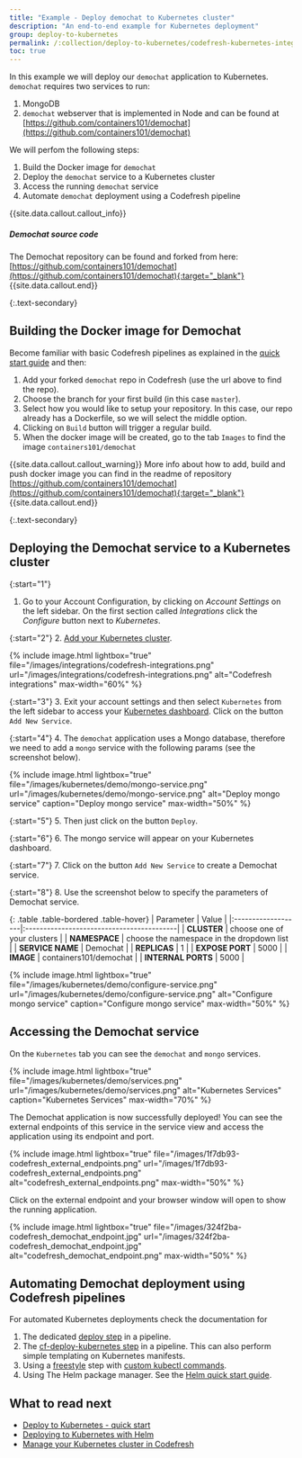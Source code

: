 ```yaml
---
title: "Example - Deploy demochat to Kubernetes cluster"
description: "An end-to-end example for Kubernetes deployment"
group: deploy-to-kubernetes
permalink: /:collection/deploy-to-kubernetes/codefresh-kubernetes-integration-demochat-example/
toc: true
---
```

In this example we will deploy our `demochat` application to Kubernetes. `demochat` requires two services to run:

1. MongoDB
1. `demochat` webserver that is implemented in Node and can be found at [https://github.com/containers101/demochat](https://github.com/containers101/demochat)

We will perfom the following steps:

1. Build the Docker image for `demochat`
1. Deploy the `demochat` service to a Kubernetes cluster
1. Access the running `demochat` service
1. Automate `demochat` deployment using a Codefresh pipeline

{{site.data.callout.callout_info}}
##### Demochat source code

The Demochat repository can be found and forked from here: <br>
[https://github.com/containers101/demochat](https://github.com/containers101/demochat){:target="_blank"}
{{site.data.callout.end}}

{:.text-secondary}

## Building the Docker image for Demochat

Become familiar with basic Codefresh pipelines as explained in the [quick start guide]({{site.baseurl}}/docs/getting-started/create-a-basic-pipeline/) and then:

1. Add your forked `demochat` repo in Codefresh (use the url above to find the repo).
1. Choose the branch for your first build (in this case `master`).
1. Select how you would like to setup your repository. In this case, our repo already has a Dockerfile, so we will select the middle option.
1. Clicking on `Build` button will trigger a regular build.
1. When the docker image will be created, go to the tab `Images` to find the image `containers101/demochat`

{{site.data.callout.callout_warning}}
More info about how to add, build and push docker image you can find in the readme of repository [https://github.com/containers101/demochat](https://github.com/containers101/demochat){:target="_blank"}
{{site.data.callout.end}}

{:.text-secondary}

## Deploying the Demochat service to a Kubernetes cluster

{:start="1"}
1. Go to your Account Configuration, by clicking on *Account Settings* on the left sidebar. On the first section called *Integrations* click the *Configure* button next to *Kubernetes*.

{:start="2"}
2. [Add your Kubernetes cluster]({{site.baseurl}}/docs/deploy-to-kubernetes/add-kubernetes-cluster/).

{% include image.html
  lightbox="true"
  file="/images/integrations/codefresh-integrations.png"
  url="/images/integrations/codefresh-integrations.png"
  alt="Codefresh integrations"
  max-width="60%"
    %}

{:start="3"}
3. Exit your account settings and then select `Kubernetes` from the left sidebar to access your [Kubernetes dashboard]({{site.baseurl}}/docs/deploy-to-kubernetes/manage-kubernetes/). Click on the button `Add New Service`.

{:start="4"}
4. The `demochat` application uses a Mongo database, therefore we need to add a `mongo` service with the following params (see the screenshot below).

{% include image.html
lightbox="true"
file="/images/kubernetes/demo/mongo-service.png"
url="/images/kubernetes/demo/mongo-service.png"
alt="Deploy mongo service"
caption="Deploy mongo service"
max-width="50%"
%}

{:start="5"}
5. Then just click on the button `Deploy`.

{:start="6"}
6. The mongo service will appear on your Kubernetes dashboard.

{:start="7"}
7. Click on the button `Add New Service` to create a Demochat service.

{:start="8"}
8. Use the screenshot below to specify the parameters of Demochat service.

{: .table .table-bordered .table-hover}
| Parameter          | Value                                     |
|:-------------------|:------------------------------------------|
| **CLUSTER**        | choose one of your clusters               |
| **NAMESPACE**      | choose the namespace in the dropdown list |
| **SERVICE NAME**   | Demochat                                  |
| **REPLICAS**       | 1                                         |
| **EXPOSE PORT**    | 5000                                      |
| **IMAGE**          | containers101/demochat                    |
| **INTERNAL PORTS** | 5000                                      |

{% include image.html
lightbox="true"
file="/images/kubernetes/demo/configure-service.png"
url="/images/kubernetes/demo/configure-service.png"
alt="Configure mongo service"
caption="Configure mongo service"
max-width="50%"
%}


## Accessing the Demochat service

On the `Kubernetes` tab you can see the `demochat` and `mongo` services.

{% include image.html
lightbox="true"
file="/images/kubernetes/demo/services.png"
url="/images/kubernetes/demo/services.png"
alt="Kubernetes Services"
caption="Kubernetes Services"
max-width="70%"
%}


The Demochat application is now successfully deployed!
You can see the external endpoints of this service in the service view and access the application using its endpoint and port.

{% include image.html
lightbox="true"
file="/images/1f7db93-codefresh_external_endpoints.png"
url="/images/1f7db93-codefresh_external_endpoints.png"
alt="codefresh_external_endpoints.png"
max-width="50%"
%}

Click on the external endpoint and your browser window will open to show the running application.

{% include image.html
lightbox="true"
file="/images/324f2ba-codefresh_demochat_endpoint.jpg"
url="/images/324f2ba-codefresh_demochat_endpoint.jpg"
alt="codefresh_demochat_endpoint.png"
max-width="50%"
%}


## Automating Demochat deployment using Codefresh pipelines

For automated Kubernetes deployments check the documentation for

1. The dedicated [deploy step]({{site.baseurl}}/docs/codefresh-yaml/steps/deploy/) in a pipeline. 
1. The [cf-deploy-kubernetes step]({{site.baseurl}}/docs/deploy-to-kubernetes/kubernetes-templating/) in a pipeline. This can also perform simple templating on Kubernetes manifests.
1. Using a [freestyle]({{site.baseurl}}/docs/codefresh-yaml/steps/freestyle/) step with [custom kubectl commands]({{site.baseurl}}/docs/deploy-to-kubernetes/custom-kubectl-commands/).
1. Using The Helm package manager. See the [Helm quick start guide]({{site.baseurl}}/docs/getting-started/helm-quick-start-guide/).

## What to read next

- [Deploy to Kubernetes - quick start]({{site.baseurl}}/docs/getting-started/deployment-to-kubernetes-quick-start-guide/)
- [Deploying to Kubernetes with Helm]({{site.baseurl}}/docs/getting-started/helm-quick-start-guide/)
- [Manage your Kubernetes cluster in Codefresh]({{site.baseurl}}/docs/deploy-to-kubernetes/codefresh-kubernetes-integration-beta/)
